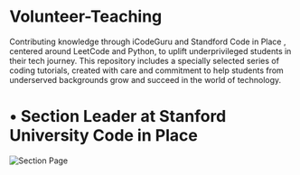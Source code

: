 # Volunteer-Teaching
Contributing knowledge through iCodeGuru and Standford Code in Place , centered around LeetCode and Python, to uplift underprivileged students in their tech journey. This repository includes a specially selected series of coding tutorials, created with care and commitment to help students from underserved backgrounds grow and succeed in the world of technology.

# • Section Leader at Stanford University Code in Place
![Section Page](https://drive.google.com/uc?export=view&id=13ExG62b59KcWYQnN_H-4BJFMuWWfkvIT)


